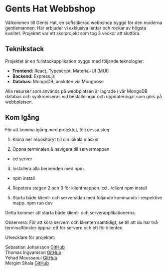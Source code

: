 # Gents Hat Webbshop

Välkommen till Gents Hat, en sofistikerad webbshop byggd för den moderna gentlemannen. Här erbjuder vi exklusiva hattar och rockar av högsta kvalitet. Projektet var ett skolprojekt som tog 3 veckor att slutföra.

## Teknikstack

Projektet är en fullstackapplikation byggd med följande teknologier:

- **Frontend:** React, Typescript, Material-UI (MUI)
- **Backend:** Express.js
- **Databas:** MongoDB, ansluten via Mongoose

Alla resurser som används på webbplatsen är lagrade i vår MongoDB databas och synkroniseras vid beställningar och uppdateringar som görs på webbplatsen.

## Kom Igång

För att komma igång med projektet, följ dessa steg:

1. Klona ner repositoryt till din lokala maskin.

2. Öppna terminalen & navigera till servermappen.

- cd server

3. Installera alla beroenden med npm.

- npm install

4. Repetera stegen 2 och 3 för klientmappen.
   cd ../client
   npm install

5. Starta både klient- och serversidan med följande kommando i respektive mapp.
   npm run dev

Detta kommer att starta både klient- och serverapplikationerna.

Observera: För att köra servern och klienten samtidigt, se till att du har två terminalfönster öppna: ett för servern och ett för klienten.

Utvecklare för projektet:

Sebastian Johansson [GitHub](https://github.com/Sebastianjohansson123)<br>
Thomas Ingvarsson [GitHub](https://github.com/GunnarIng) <br>
Yehad Moussaoui [GitHub](https://github.com/ye-mou)<br>
Mergim Shala [GitHub](https://github.com/mergimshalaalinusHernvall)
